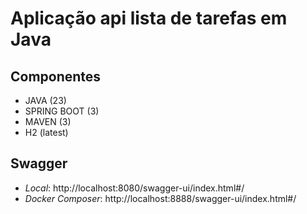 # Aplicação api lista de tarefas em Java

## Componentes

- JAVA (23)
- SPRING BOOT (3)
- MAVEN (3)
- H2 (latest)

## Swagger

- *Local*: http://localhost:8080/swagger-ui/index.html#/ 
- *Docker Composer*: http://localhost:8888/swagger-ui/index.html#/